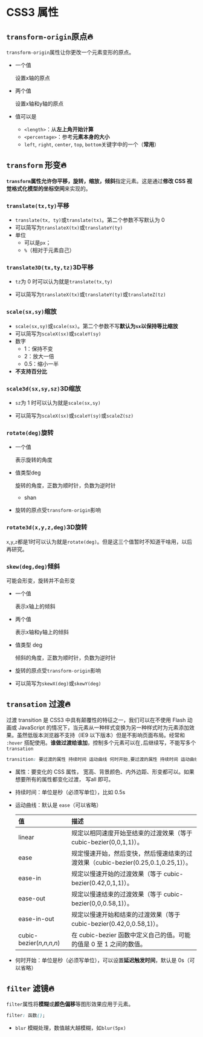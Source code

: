 # CSS3 属性

## `transform-origin`原点🔥

`transform-origin`属性让你更改一个元素变形的原点。

*   一个值

    设置x轴的原点

*   两个值

    设置x轴和y轴的原点

*   值可以是

    *   `<length>`：从**左上角开始计算**
    *   `<percentage>`：参考**元素本身的大小**
    *   `left`, `right`, `center`, `top`, `bottom`关键字中的一个（**常用**）



## `transform` 形变🔥

**`transform`**属性允许你**平移，旋转，缩放，倾斜**指定元素。这是通过**修改 CSS 视觉格式化模型的坐标空间**来实现的。

### `translate(tx,ty)`平移

*   `translate(tx, ty)`或`translate(tx)`。第二个参数不写默认为 0
*   可以简写为`translateX(tx)`或`translateY(ty)`
*   单位
    *   可以是`px`；
    *   `%`（相对于元素自己）



### `translate3D(tx,ty,tz)`3D平移

*   `tz`为 0 时可以认为就是`translate(tx,ty)`

*   可以简写为`translateX(tx)`或`translateY(ty)`或`translateZ(tz)`



### `scale(sx,sy)`缩放

*   `scale(sx,sy)`或`scale(sx)`。第二个参数不写**默认为`sx`以保持等比缩放**
*   可以简写为`scaleX(sx)`或`scaleY(sy)`
*   数字
    *   1：保持不变
    *   2：放大一倍
    *   0.5：缩小一半
*   **不支持百分比**



### `scale3d(sx,sy,sz)`3D缩放

*   `sz`为 1 时可以认为就是`scale(sx,sy)`

*   可以简写为`scaleX(sx)`或`scaleY(sy)`或`scaleZ(sz)`





### `rotate(deg)`旋转

*   一个值

    表示旋转的角度

*   值类型deg

    旋转的角度，正数为顺时针，负数为逆时针

    *   shan

*   旋转的原点受`transform-origin`影响



### `rotate3d(x,y,z,deg)`3D旋转

`x`,`y`,`z`都是1时可以认为就是`rotate(deg)`。但是这三个值暂时不知道干啥用，以后再研究。



### `skew(deg,deg)`倾斜

可能会形变，旋转并不会形变

*   一个值

    表示x轴上的倾斜

*   两个值

    表示x轴和y轴上的倾斜

*   值类型 deg

    倾斜的角度，正数为顺时针，负数为逆时针

*   旋转的原点受`transform-origin`影响

*   可以简写为`skewX(deg)`或`skewY(deg)`



## `transation` 过渡🔥

过渡 transition 是 CSS3 中具有颠覆性的特征之一，我们可以在不使用 Flash 动画或 JavaScript 的情况下，当元素从一种样式变换为另一种样式时为元素添加效果。虽然低版本浏览器不支持（IE9 以下版本）但是不影响页面布局。经常和 `:hover` 搭配使用。**谁做过渡给谁加**，控制多个元素可以在`,`后继续写，不能写多个`transation`

```css
transition: 要过渡的属性 持续时间 运动曲线 何时开始,要过渡的属性 持续时间 运动曲线 何时开始;
```

* 属性：要变化的 CSS 属性， 宽高、背景颜色、内外边距、形变都可以。如果想要所有的属性都变化过渡， 写all 即可。

* 持续时间：单位是秒（必须写单位），比如 0.5s

* 运动曲线：默认是 `ease`（可以省略）

    | 值                            | 描述                                                         |
    | :---------------------------- | :----------------------------------------------------------- |
    | linear                        | 规定以相同速度开始至结束的过渡效果（等于 cubic-bezier(0,0,1,1)）。 |
    | ease                          | 规定慢速开始，然后变快，然后慢速结束的过渡效果（cubic-bezier(0.25,0.1,0.25,1)）。 |
    | ease-in                       | 规定以慢速开始的过渡效果（等于 cubic-bezier(0.42,0,1,1)）。  |
    | ease-out                      | 规定以慢速结束的过渡效果（等于 cubic-bezier(0,0,0.58,1)）。  |
    | ease-in-out                   | 规定以慢速开始和结束的过渡效果（等于 cubic-bezier(0.42,0,0.58,1)）。 |
    | cubic-bezier(*n*,*n*,*n*,*n*) | 在 cubic-bezier 函数中定义自己的值。可能的值是 0 至 1 之间的数值。 |

* 何时开始：单位是秒（必须写单位），可以设置**延迟触发时间**，默认是 0s（可以省略）





## `filter` 滤镜🔥

`filter`属性将**模糊**或**颜色偏移**等图形效果应用于元素。

```css
filter: 函数();
```

* `blur` 模糊处理，数值越大越模糊，如`blur(5px)`



